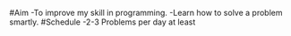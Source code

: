 #Aim
-To improve my skill in programming.
-Learn how to solve a problem smartly.
#Schedule
-2-3 Problems per day at least

